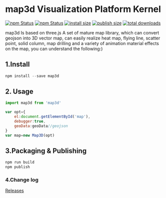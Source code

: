 # map3d Visualization Platform Kernel


[![npm Status](https://badgen.net/npm/v/map3d/?icon=npm)](https://www.npmjs.com/package/map3d)
[![npm Status](https://badgen.net/npm/license/map3d)](https://www.npmjs.com/package/map3d)
[![install size](https://badgen.net/packagephobia/install/map3d)](https://www.npmjs.com/package/map3d)
[![publish size](https://badgen.net/packagephobia/publish/map3d)](https://www.npmjs.com/package/map3d)
[![total downloads](https://badgen.net/npm/dt/map3d)](https://www.npmjs.com/package/map3d)


map3d Is based on three.js A set of mature map library, which can convert geojson into 3D vector map, can easily realize heat map, flying line, scatter point, solid column, map drilling and a variety of animation material effects on the map, you can understand the following:)

## 1.Install
```javascript
npm install --save map3d
```

## 2. Usage
```javascript
import map3d from 'map3d'

var opt={
    el:document.getElementById('map'),
    debugger:true,
    geoData:geoData//geojson
}
var map=new Map3D(opt)

```

## 3.Packaging & Publishing

```python
npm run build
npm publish
```

### 4.Change log ###

[Releases](https://github.com/zhu18/map3d/releases)